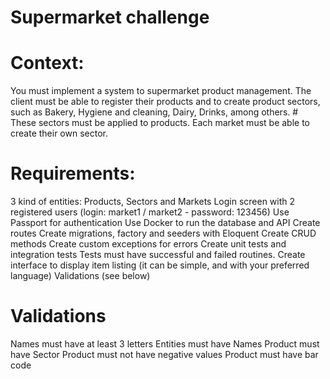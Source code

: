# Supermarket challenge
# Context:
You must implement a system to supermarket product management. 
The client must be able to register their products and to create product sectors, such as Bakery, Hygiene and cleaning, Dairy, Drinks, among others. # These sectors must be applied to products. Each market must be able to create their own sector.

# Requirements:
3 kind of entities: Products, Sectors and Markets
Login screen with 2 registered users (login: market1 / market2 - password: 123456)
Use Passport for authentication
Use Docker to run the database and API
Create routes
Create migrations, factory and seeders with Eloquent
Create CRUD methods
Create custom exceptions for errors
Create unit tests and integration tests
Tests must have successful and failed routines.
Create interface to display item listing (it can be simple, and with your preferred language)
Validations (see below)

# Validations
Names must have at least 3 letters
Entities must have Names
Product must have Sector
Product must not have negative values
Product must have bar code
